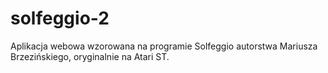 # solfeggio-2
Aplikacja webowa wzorowana na programie Solfeggio autorstwa Mariusza Brzezińskiego, oryginalnie na Atari ST.
